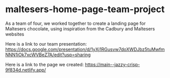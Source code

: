 # maltesers-home-page-team-project
As a team of four, we worked together to create a landing page for Maltesers chocolate, using inspiration from the Cadbury and Maltesers websites

Here is a link to our team presentation: https://docs.google.com/presentation/d/1yXj1RGusvw7doXWDJbz5tuMwfmNNN1iOk7xcWVBeZ7A/edit?usp=sharing

Here is a link to the page we created: https://main--jazzy-crisp-9f834d.netlify.app/
